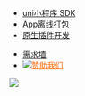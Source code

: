 * [uni小程序 SDK](README.md)
* [App离线打包](AppDocs/README.md)
* [原生插件开发](NativePlugin/README.md)

<ul class="nav-href">
	<li><a href="//dev.dcloud.net.cn/wish/?channel=native_sdk" target="__blank">需求墙</a></li>
	<li><a href="//dev.dcloud.net.cn/sponsor/?channel=uniapp" target="__blank" style="color:#FF6600!important;"><img src="//img-cdn-qiniu.dcloud.net.cn/uniapp/doc/heart.png" class="heart">赞助我们</a></li>
</ul>

<div class="github">
	<a href="//github.com/dcloudio/native-docs" target="_blank">
		<img src="//img-cdn-qiniu.dcloud.net.cn/uniapp/doc/github.svg">
	</a>
</div>
